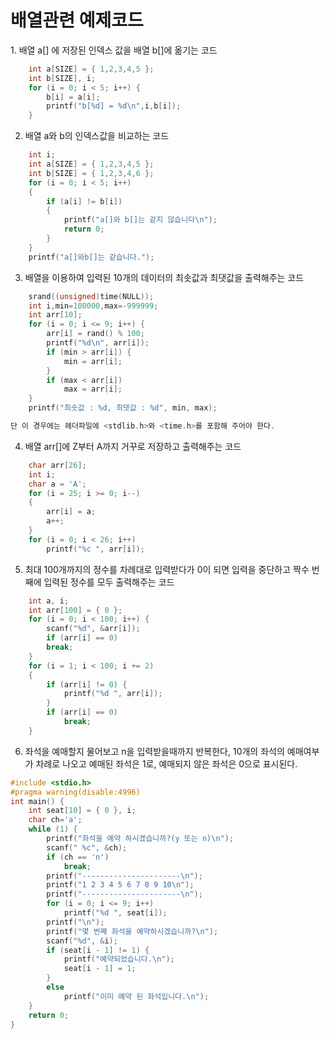 <h1>배열관련 예제코드</h1>
1. 배열 a[] 에 저장된 인덱스 값을 배열 b[]에 옮기는 코드

```c
	int a[SIZE] = { 1,2,3,4,5 };
	int b[SIZE], i;
	for (i = 0; i < 5; i++) {
		b[i] = a[i];
		printf("b[%d] = %d\n",i,b[i]);
	}
 ```
2. 배열 a와 b의 인덱스값을 비교하는 코드
```c
 	int i;
	int a[SIZE] = { 1,2,3,4,5 };
	int b[SIZE] = { 1,2,3,4,6 };
	for (i = 0; i < 5; i++)
	{
		if (a[i] != b[i])
		{
			printf("a[]와 b[]는 같지 않습니다\n");
			return 0;
		}
	}
	printf("a[]와b[]는 같습니다.");
```
3. 배열을 이용하여 입력된 10개의 데이터의 최솟값과 최댓값을 출력해주는 코드
```c
	srand((unsigned)time(NULL));
	int i,min=100000,max=-999999;
	int arr[10];
	for (i = 0; i <= 9; i++) {
		arr[i] = rand() % 100;
		printf("%d\n", arr[i]);
		if (min > arr[i]) {
			min = arr[i];
		}
		if (max < arr[i])
			max = arr[i];
	}
	printf("최솟값 : %d, 최댓값 : %d", min, max);

단 이 경우에는 헤더파일에 <stdlib.h>와 <time.h>를 포함해 주어야 한다.
```
4. 배열 arr[]에 Z부터 A까지 거꾸로 저장하고 출력해주는 코드
```c
	char arr[26];
	int i;
	char a = 'A';
	for (i = 25; i >= 0; i--)
	{
		arr[i] = a;
		a++;
	}
	for (i = 0; i < 26; i++)
		printf("%c ", arr[i]);
```
5. 최대 100개까지의 정수를 차례대로 입력받다가 0이 되면 입력을 중단하고 짝수 번째에 입력된 정수를 모두 출력해주는 코드
```c
	int a, i;
	int arr[100] = { 0 };
	for (i = 0; i < 100; i++) {
		scanf("%d", &arr[i]);
		if (arr[i] == 0)
		break;
	}
	for (i = 1; i < 100; i += 2)
	{
		if (arr[i] != 0) {
			printf("%d ", arr[i]);
		}
		if (arr[i] == 0)
			break;
	}
```
6. 좌석을 예매할지 물어보고 n을 입력받을때까지 반복한다, 10개의 좌석의 예매여부가 차례로 나오고 예매된 좌석은 1로, 예매되지 않은 좌석은 0으로 표시된다.
```c
#include <stdio.h>
#pragma warning(disable:4996)
int main() {
	int seat[10] = { 0 }, i;
	char ch='a';
	while (1) {
		printf("좌석을 예약 하시겠습니까?(y 또는 n)\n");
		scanf(" %c", &ch);
		if (ch == 'n')
			break;
		printf("----------------------\n");
		printf("1 2 3 4 5 6 7 8 9 10\n");
		printf("----------------------\n");
		for (i = 0; i <= 9; i++)
			printf("%d ", seat[i]);
		printf("\n");
		printf("몇 번째 좌석을 예약하시겠습니까?\n");
		scanf("%d", &i);
		if (seat[i - 1] != 1) {
			printf("예약되었습니다.\n");
			seat[i - 1] = 1;
		}
		else
			printf("이미 예약 된 좌석입니다.\n");
	}
	return 0;
}
```
